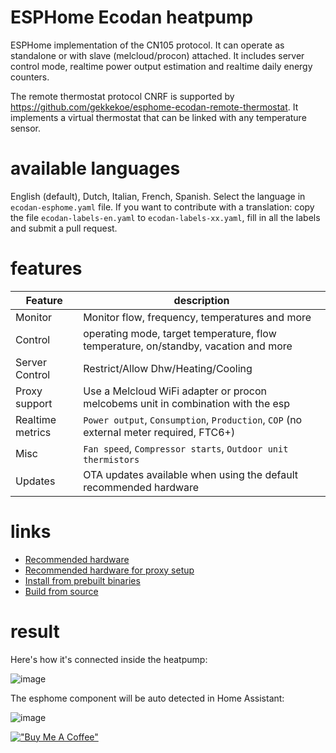 # ESPHome Ecodan heatpump
ESPHome implementation of the CN105 protocol. It can operate as standalone or with slave (melcloud/procon) attached. It includes server control mode, realtime power output estimation and realtime daily energy counters. 

The remote thermostat protocol CNRF is supported by https://github.com/gekkekoe/esphome-ecodan-remote-thermostat. It implements a virtual thermostat that can be linked with any temperature sensor.

# available languages
English (default), Dutch, Italian, French, Spanish. Select the language in `ecodan-esphome.yaml` file. 
If you want to contribute with a translation: copy the file `ecodan-labels-en.yaml` to `ecodan-labels-xx.yaml`, fill in all the labels and submit a pull request.

# features

| Feature  | description  |
|----------|--------------|
| Monitor | Monitor flow, frequency, temperatures and more |
| Control | operating mode, target temperature, flow temperature, on/standby, vacation and more |
| Server Control | Restrict/Allow Dhw/Heating/Cooling  |
| Proxy support | Use a Melcloud WiFi adapter or procon melcobems unit in combination with the esp  |
| Realtime metrics | `Power output`, `Consumption`, `Production`, `COP` (no external meter required, FTC6+)  |
| Misc |  `Fan speed`, `Compressor starts`, `Outdoor unit thermistors` |
| Updates | OTA updates available when using the default recommended hardware |

# links
* [Recommended hardware](https://github.com/gekkekoe/esphome-ecodan-hp/blob/main/docs/hardware.md)
* [Recommended hardware for proxy setup](https://github.com/gekkekoe/esphome-ecodan-hp/blob/main/docs/proxy.md)
* [Install from prebuilt binaries](https://github.com/gekkekoe/esphome-ecodan-hp/blob/main/docs/install-from-bin.md)
* [Build from source](https://github.com/gekkekoe/esphome-ecodan-hp/blob/main/docs/build-from-source.md)

# result
Here's how it's connected inside the heatpump:

![image](https://github.com/gekkekoe/esphome-ecodan-hp/blob/main/img/m5stack_installed.jpg?raw=true)

The esphome component will be auto detected in Home Assistant:

![image](https://github.com/gekkekoe/esphome-ecodan-hp/blob/main/img/ha-integration.png?raw=true)


[!["Buy Me A Coffee"](https://www.buymeacoffee.com/assets/img/custom_images/orange_img.png)](https://www.buymeacoffee.com/gekkekoe)
